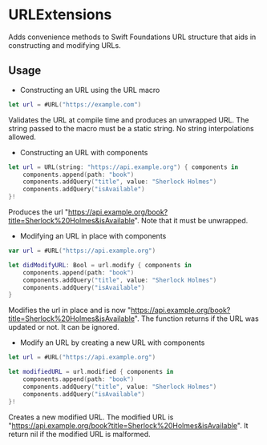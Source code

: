 # URLExtensions
Adds convenience methods to Swift Foundations URL structure that aids in constructing and modifying URLs.

## Usage

* Constructing an URL using the URL macro

```swift
let url = #URL("https://example.com")
```

Validates the URL at compile time and produces an unwrapped URL. The string passed to the macro must be a static string.
No string interpolations allowed.

* Constructing an URL with components

```swift
let url = URL(string: "https://api.example.org") { components in
    components.append(path: "book")
    components.addQuery("title", value: "Sherlock Holmes")
    components.addQuery("isAvailable")
}!
```

Produces the url "https://api.example.org/book?title=Sherlock%20Holmes&isAvailable". Note that it must be unwrapped.

* Modifying an URL in place with components

```swift
var url = #URL("https://api.example.org")

let didModifyURL: Bool = url.modify { components in
    components.append(path: "book")
    components.addQuery("title", value: "Sherlock Holmes")
    components.addQuery("isAvailable")
}
```

Modifies the url in place and is now "https://api.example.org/book?title=Sherlock%20Holmes&isAvailable". The function
returns if the URL was updated or not. It can be ignored.

* Modify an URL by creating a new URL with components

```swift
let url = #URL("https://api.example.org")

let modifiedURL = url.modified { components in
    components.append(path: "book")
    components.addQuery("title", value: "Sherlock Holmes")
    components.addQuery("isAvailable")
}!
```

Creates a new modified URL. The modified URL is "https://api.example.org/book?title=Sherlock%20Holmes&isAvailable".
It return nil if the modified URL is malformed.
